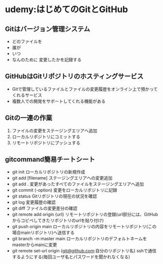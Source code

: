# udemy:はじめてのGitとGitHub

## Gitはバージョン管理システム
- どのファイルを
- 誰が
- いつ
- なんのために
変更したかを記録する

## GitHubはGitリポジトリのホスティングサービス
- Gitで管理しているファイルとファイルの変更履歴をオンライン上で預かってくれるサービス
- 複数人での開発をサポートしてくれる機能がある

## Gitの一連の作業
1. ファイルの変更をステージングエリアへ追加
1. ローカルリポジトリにコミットする
1. リモートリポジトリにプッシュする

## gitcommand簡易チートシート
- git init ローカルリポジトリの新規作成
- git add [filename] ステージングエリアへの変更追加
- git add . 変更があったすべてのファイルをステージングエリアへ追加
- git commit (-option) 変更をローカルリポジトリに記録
- git status Gitリポジトリの現在の状況を確認
- git log 変更履歴の確認
- git diff ファイルの変更差分の確認
- git remote add origin {url} リモートリポジトリの登録(url部分には、GitHubからコピペしてきたリポジトリのurlを貼り付け)
- git push origin main ローカルリポジトリの内容をリモートリポジトリ(この場合mainリポジトリ)へ送信する
- git branch -m master main ローカルリポジトリのデフォルトネームをmasterからmainに変更
- git remote set-url origin {git@github.com:自分のリポジトリ名} sshで通信するようにする(毎回ユーザ名とパスワードを聞かれなくなる)
